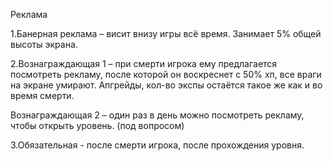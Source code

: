 Реклама 

1.Банерная реклама – висит внизу игры всё время. Занимает 5% общей высоты экрана.

2.Вознаграждающая 1 – при смерти игрока ему предлагается посмотреть рекламу, после которой он воскреснет с 50% хп, все враги на экране умирают. Апгрейды, кол-во экспы остаётся такое же как и во время смерти.

Вознаграждающая 2 – один раз в день можно посмотреть рекламу, чтобы открыть уровень. (под вопросом) 

3.Обязательная - после смерти игрока, после прохождения уровня.

